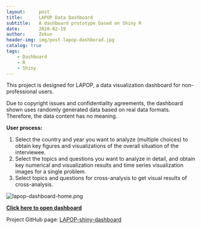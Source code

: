 ```yaml
---
layout:     post
title:      LAPOP Data Dashboard
subtitle:   A dashboard prototype based on Shiny R
date:       2020-02-19
author:     Zekun
header-img: img/post-lapop-dashborad.jpg
catalog: true
tags:
    - Dashboard
    - R
    - Shiny
---
```


This project is designed for LAPOP, a data visualization dashboard for non-professional users.

Due to copyright issues and confidentiality agreements, the dashboard shown uses randomly generated data based on real data formats. Therefore, the data content has no meaning.

**User process:**

1. Select the country and year you want to analyze (multiple choices) to obtain key figures and visualizations of the overall situation of the interviewee.
2. Select the topics and questions you want to analyze in detail, and obtain key numerical and visualization results and time series visualization images for a single problem.
3. Select topics and questions for cross-analysis to get visual results of cross-analysis.

![lapop-dashboard-home.png](https://i.postimg.cc/TwmPDrYT/lapop-dashboard-home.png)

**[Click here to open dashboard](https://zekun.shinyapps.io/LAPOP-shiny-dashboard/)**

Project GitHub page: [LAPOP-shiny-dashboard](https://github.com/waittim/LAPOP-shiny-dashboard)
